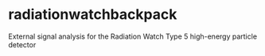 # radiationwatchbackpack
External signal analysis for the Radiation Watch Type 5 high-energy particle detector
